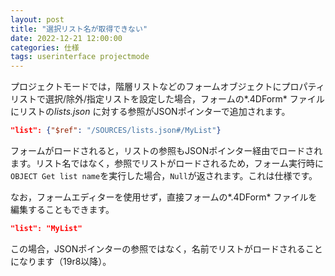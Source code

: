 ```yaml
---
layout: post
title: "選択リスト名が取得できない"
date: 2022-12-21 12:00:00
categories: 仕様
tags: userinterface projectmode
---
```


プロジェクトモードでは，階層リストなどのフォームオブジェクトにプロパティリストで選択/除外/指定リストを設定した場合，フォームの*.4DForm* ファイルにリストの*lists.json* に対する参照がJSONポインターで追加されます。

```json
"list": {"$ref": "/SOURCES/lists.json#/MyList"}
```

フォームがロードされると，リストの参照もJSONポインター経由でロードされます。リスト名ではなく，参照でリストがロードされるため，フォーム実行時に`OBJECT Get list name`を実行した場合，`Null`が返されます。これは仕様です。

なお，フォームエディターを使用せず，直接フォームの*.4DForm* ファイルを編集することもできます。

```json
"list": "MyList"
```

この場合，JSONポインターの参照ではなく，名前でリストがロードされることになります（19r8以降）。

